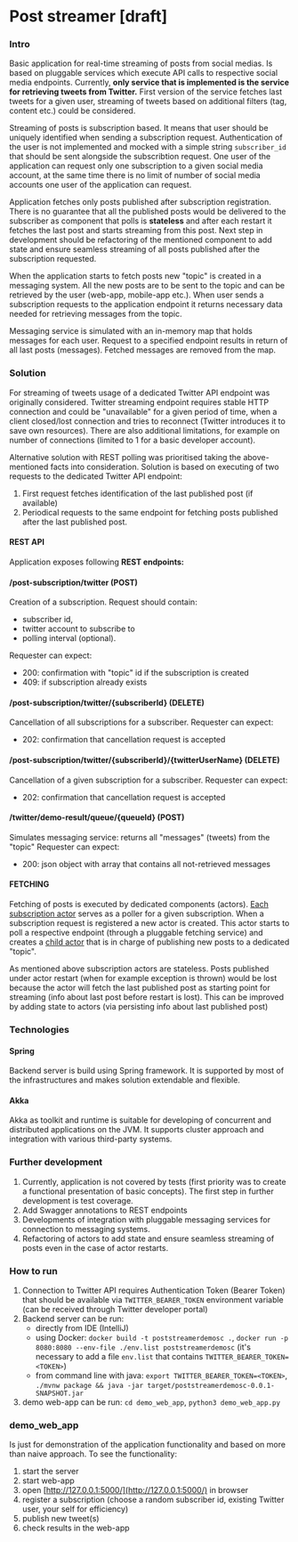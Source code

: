 # Post streamer [draft]

### Intro
Basic application for real-time streaming of posts from social medias. Is based on
pluggable services which execute API calls to respective social media endpoints.
Currently, **only service that is implemented is the service for retrieving tweets from Twitter.**
First version of the service fetches last tweets for a given user, 
streaming of tweets based on additional filters (tag, content etc.) could be considered.

Streaming of posts is subscription based. It means that user should be uniquely identified when sending a
subscription request. Authentication of the user is not implemented and mocked with a simple string `subscriber_id` that should 
be sent alongside the subscribtion request. One user of the application can request only one subscription to a given
 social media account, at the same time there is no limit of number of social media accounts
 one user of the application can request. 

Application fetches only posts published after subscription registration. There is no guarantee
that all the published posts would be delivered to the subscriber as component that polls is **stateless**
and after each restart it fetches the last post and starts streaming from this post. Next step in development should be
refactoring of the mentioned component to add state and ensure seamless streaming of all posts published 
after the subscription requested. 

When the application starts to fetch posts new "topic" is created in a messaging system. All the new posts
are to be sent to the topic and can be retrieved by the user (web-app, mobile-app etc.). When user sends a subscription requests
to the application endpoint it returns necessary data needed for retrieving messages from the topic.

Messaging service is simulated with an in-memory map that holds messages for each user. Request to a specified endpoint 
results in return of all last posts (messages). Fetched messages are removed from the map. 

### Solution
For streaming of tweets usage of a dedicated Twitter API endpoint was originally considered. Twitter 
streaming endpoint requires stable HTTP connection and could be "unavailable" for a given period of time,
when a client closed/lost connection and tries to reconnect (Twitter introduces it to save own resources). There are also
additional limitations, for example on number of connections (limited to 1 for a basic developer account). 

Alternative solution with REST polling was prioritised taking the above-mentioned facts into consideration. Solution is 
based on executing of two requests to the dedicated Twitter API endpoint:
1. First request fetches identification of the last published post (if available)
2. Periodical requests to the same endpoint for fetching posts published after the last published post. 

#### REST API
Application exposes following **REST endpoints:**
#### /post-subscription/twitter (POST)
Creation of a subscription. Request should contain:
* subscriber id, 
* twitter account to subscribe to
* polling interval (optional). 

Requester can expect: 
* 200: confirmation with "topic" id if the subscription is created 
* 409: if subscription already exists

#### /post-subscription/twitter/{subscriberId} (DELETE)
Cancellation of all subscriptions for a subscriber.
Requester can expect: 
* 202: confirmation that cancellation request is accepted

#### /post-subscription/twitter/{subscriberId}/{twitterUserName} (DELETE)
Cancellation of a given subscription for a subscriber.
Requester can expect: 
* 202: confirmation that cancellation request is accepted

#### /twitter/demo-result/queue/{queueId} (POST)
Simulates messaging service: returns all "messages" (tweets) from the "topic"
Requester can expect: 
* 200: json object with array that contains all not-retrieved messages

#### FETCHING
Fetching of posts is executed by dedicated components (actors). [Each subscription actor] serves as a poller for a given subscription. 
When a subscription request is registered a new actor is created. This actor starts to poll a respective endpoint (through a 
pluggable fetching service) and creates a [child actor] that is in charge of publishing new posts to a dedicated "topic".

As mentioned above subscription actors are stateless. Posts published under actor restart (when for example exception is thrown)
would be lost because the actor will fetch the last published post as starting point for streaming (info about last post before restart
is lost). This can be improved by adding state to actors (via persisting info about last published post) 

### Technologies
#### Spring
Backend server is build using Spring framework. It is supported by most of the infrastructures and makes solution
extendable and flexible.

#### Akka
Akka as toolkit and runtime is suitable for developing of concurrent and distributed applications on the JVM. It supports
cluster approach and integration with various third-party systems. 

### Further development
1. Currently, application is not covered by tests (first priority was to create a functional presentation of basic concepts).
The first step in further development is test coverage.
2. Add Swagger annotations to REST endpoints
3. Developments of integration with pluggable messaging services for connection to messaging systems.
4. Refactoring of actors to add state and ensure seamless streaming of posts even in the case of actor restarts.

### How to run
1. Connection to Twitter API requires Authentication Token (Bearer Token) that should be available via `TWITTER_BEARER_TOKEN`
environment variable (can be received through Twitter developer portal)
2. Backend server can be run:
    - directly from IDE (IntelliJ) 
    - using Docker: `docker build -t poststreamerdemosc .`, `docker run -p 8080:8080 --env-file ./env.list poststreamerdemosc` (it's necessary to add a file `env.list` that contains `TWITTER_BEARER_TOKEN=<TOKEN>`)
    - from command line with java: `export TWITTER_BEARER_TOKEN=<TOKEN>`, `./mvnw package && java -jar target/poststreamerdemosc-0.0.1-SNAPSHOT.jar`
3. demo web-app can be run: `cd demo_web_app`, `python3 demo_web_app.py`

### demo_web_app
Is just for demonstration of the application functionality and based on more than naive approach.
To see the functionality:
1. start the server
2. start web-app
3. open [http://127.0.0.1:5000/](http://127.0.0.1:5000/) in browser
4. register a subscription (choose a random subscriber id, existing Twitter user, your self for efficiency)
5. publish new tweet(s)
6. check results in the web-app


[Each subscription actor]: src/main/kotlin/me/contrapost/poststreamerdemosc/actors/PostSubscriptionActor.kt
[child actor]: src/main/kotlin/me/contrapost/poststreamerdemosc/actors/PostPublisherDemoActor.kt
